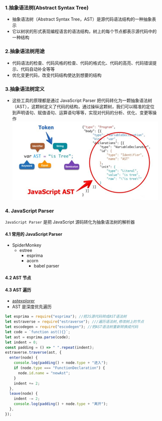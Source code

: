 ### 1.抽象语法树(Abstract Syntax Tree)

- 抽象语法树（Abstract Syntax Tree，AST）是源代码语法结构的一种抽象表示
- 它以树状的形式表现编程语言的语法结构，树上的每个节点都表示源代码中的一种结构

### 2.抽象语法树用途

- 代码语法的检查、代码风格的检查、代码的格式化、代码的高亮、代码错误提示、代码自动补全等等
- 优化变更代码，改变代码结构使达到想要的结构

### 3.抽象语法树定义

- 这些工具的原理都是通过 JavaScript Parser 把代码转化为一颗抽象语法树（AST），这颗树定义了代码的结构，通过操纵这颗树，我们可以精准的定位到声明语句、赋值语句、运算语句等等，实现对代码的分析、优化、变更等操作
  ![Alt text](image-ast.png)

### 4. JavaScript Parser

`JavaScript Parser` 是把 JavaScript 源码转化为抽象语法树的解析器

#### 4.1 常用的 JavaScript Parser

- SpiderMonkey
  - estree
    - esprima
    - acorn
      - babel parser

#### 4.2 AST 节点

#### 4.3 AST 遍历

- [astexplorer](https://astexplorer.net/)
- AST 是深度优先遍历

```js
let esprima = require("esprima"); //把JS源代码转成AST语法树
let estraverse = require("estraverse"); ///遍历语法树,修改树上的节点
let escodegen = require("escodegen"); //把AST语法树重新转换成代码
let code = `function ast(){}`;
let ast = esprima.parse(code);
let indent = 0;
const padding = () => " ".repeat(indent);
estraverse.traverse(ast, {
  enter(node) {
    console.log(padding() + node.type + "进入");
    if (node.type === "FunctionDeclaration") {
      node.id.name = "newAst";
    }
    indent += 2;
  },
  leave(node) {
    indent -= 2;
    console.log(padding() + node.type + "离开");
  },
});
```
